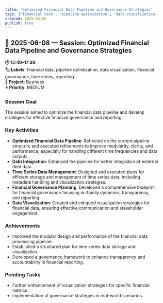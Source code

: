 ```yaml
---
title: "Optimized Financial Data Pipeline and Governance Strategies"
tags: ['financial data', 'pipeline optimization', 'data visualization', 'financial governance', 'time series', 'reporting']
created: 2025-06-08
publish: true
---
```


## 📅 2025-06-08 — Session: Optimized Financial Data Pipeline and Governance Strategies

**🕒 15:40–17:30**  
**🏷️ Labels**: financial data, pipeline optimization, data visualization, financial governance, time series, reporting  
**📂 Project**: Business  
**⭐ Priority**: MEDIUM  


### Session Goal
The session aimed to optimize the financial data pipeline and develop strategies for effective financial governance and reporting.

### Key Activities
- **Optimized Financial Data Pipeline**: Reflected on the current pipeline structure and executed refinements to improve modularity, clarity, and performance, especially for handling different time frequencies and data outputs.
- **Debt Integration**: Enhanced the pipeline for better integration of external debt data.
- **Time Series Data Management**: Designed and executed plans for efficient storage and management of time series data, including metadata handling and visualization strategies.
- **Financial Governance Planning**: Developed a comprehensive blueprint for financial governance focusing on family dynamics, transparency, and reporting.
- **Data Visualization**: Created and critiqued visualization strategies for financial data, ensuring effective communication and stakeholder engagement.

### Achievements
- Improved the modular design and performance of the financial data processing pipeline.
- Established a structured plan for time series data storage and visualization.
- Developed a governance framework to enhance transparency and accountability in financial reporting.

### Pending Tasks
- Further enhancement of visualization strategies for specific financial metrics.
- Implementation of governance strategies in real-world scenarios.
